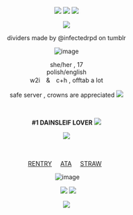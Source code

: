<div align="center">

<div align="center">

![](https://64.media.tumblr.com/3cda79cd859b82e15b87976cb654ccf3/0d4d9b03f3aa6a0d-b3/s75x75_c1/0b77428dd222fba74982e0392cdca9dc8abf2706.gifv)  ![](https://komarev.com/ghpvc/?username=vampyrezcry&color=55649f&label=the+dream+yet+to+be+dreamed)  ![](https://64.media.tumblr.com/34f387631d66848d0c68146c498949d0/0d4d9b03f3aa6a0d-aa/s75x75_c1/ef456a5a8cf6e04b57693934f4f7d807a3aff0e1.gifv)

![](https://media.discordapp.net/attachments/785202344202862592/1385338197550043258/IMG_5900.png?ex=6855b43c&is=685462bc&hm=b00abd50ebd2b295824a15000cca91e0d3c0c8481d4649bc123cf3b49adaeb1e&=&format=webp&quality=lossless&width=1327&height=746)

 dividers made by @infectedrpd on tumblr‎
 
![image](https://64.media.tumblr.com/9eed49c702614fdfc1be184ea52a719a/107110644701e85a-e6/s400x600/637184f5f08285677a7d2093a92085bd485c6e8e.pnj)


<div align="center"> she/her , 17
<div align="center"> polish/english
<div align="center"> w2i　&　c+h   ,  offtab a lot
<div align="center"> 
  
  safe server , crowns are appreciated ![](https://64.media.tumblr.com/e66b3f37638717eef550f7e76bcca8d4/eac85608134524a7-df/s75x75_c1/eee7f8bfdcb4954cc4e67b857ea35e3cbf178eea.gifv)


 ‎ 
 ‎ 

  
  **#1 DAINSLEIF LOVER** ![](https://64.media.tumblr.com/be71b4f82e6a920c49456ecb092ad0c9/0d4d9b03f3aa6a0d-5d/s75x75_c1/b9066d3ae88495fe593e86bc3ac883e8748fafc3.gifv)

 
  ![](https://64.media.tumblr.com/3853b98a8ffc3d2707d6f49de11ea6c7/2b6109a88798b692-50/s75x75_c1/2649f64ddc16ac3eb4d964bb8ebcc440a39e0665.gifv)
<div align="center">　

 [RENTRY](https://rentry.co/ilovedainsleif)‎ ‎  ‎  ‎  ‎ [ATA](https://vampyrezcry.atabook.org) ‎  ‎  ‎  ‎ [STRAW](https://vampyrezcry.straw.page)
 ‎ 
  ‎ 
  
  
‎ ![image](https://64.media.tumblr.com/9eed49c702614fdfc1be184ea52a719a/107110644701e85a-e6/s400x600/637184f5f08285677a7d2093a92085bd485c6e8e.pnj)

 ‎ 
  ‎ ![](https://media.discordapp.net/attachments/785202344202862592/1377709241108009082/Projekt_bez_nazwy_2.png?ex=6854f9f7&is=6853a877&hm=91c702f379bfa47496f978f71f403ea427729fca87f0f1de869cfa31741e9aea&=&format=webp&quality=lossless&width=155&height=88)
![](https://64.media.tumblr.com/44e507692cb8d8b19cf2e169e438882e/6a013847a16bf59c-d3/s100x200/fbae757b51fa36f6845e5e85a9ad74305b3e617a.pnj)

![](https://i.pinimg.com/736x/e6/12/47/e61247eebf8a8726e12ac9b274b120f6.jpg)
